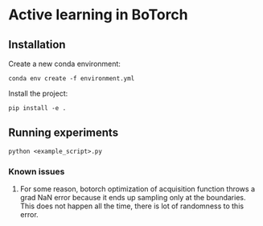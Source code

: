 # Active learning in BoTorch

## Installation
Create a new conda environment:
````
conda env create -f environment.yml
````

Install the project:
````
pip install -e .
````

## Running experiments
````
python <example_script>.py
````

### Known issues
1. For some reason, botorch optimization of acquisition function throws a grad NaN error because it ends up sampling only at the boundaries. This does not happen all the time, there is lot of randomness to this error.